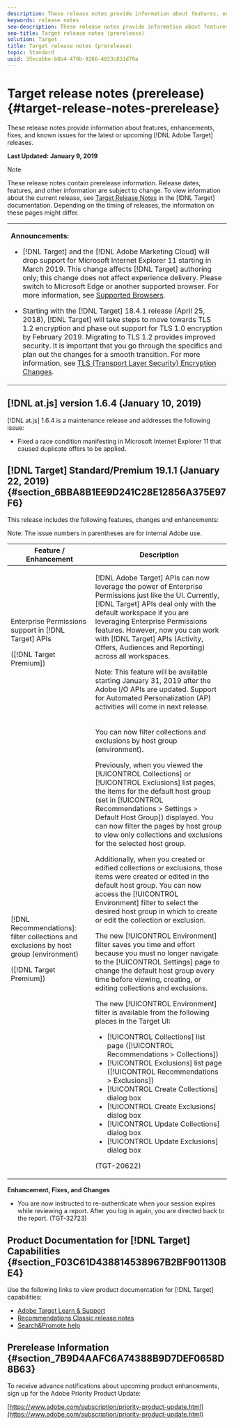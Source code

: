 ```yaml
---
description: These release notes provide information about features, enhancements, fixes, and known issues for the latest or upcoming Target releases.
keywords: release notes
seo-description: These release notes provide information about features, enhancements, fixes, and known issues for the latest or upcoming Target releases.
seo-title: Target release notes (prerelease)
solution: Target
title: Target release notes (prerelease)
topic: Standard
uuid: 35ecabbe-b8b4-479b-9266-4823c831d79a
---
```


# Target release notes (prerelease){#target-release-notes-prerelease}

These release notes provide information about features, enhancements, fixes, and known issues for the latest or upcoming [!DNL Adobe Target] releases.

**Last Updated: January 9, 2019**

>[!NOTE]
>
>These release notes contain prerelease information. Release dates, features, and other information are subject to change. To view information about the current release, see [Target Release Notes](release-notes.md) in the [!DNL Target] documentation. Depending on the timing of releases, the information on these pages might differ.

<table id="table_1DAD8293D4A447D9932083FB9488EAA2"> 
 <tbody> 
  <tr> 
   <td colname="col1"> <p><b>Announcements:</b> </p> <p> 
     <ul id="ul_A0205508929340CB89A766AA047E8363"> 
      <lI>[!DNL Target] and the [!DNL Adobe Marketing Cloud] will drop support for Microsoft Internet Explorer 11 starting in March 2019. This change affects [!DNL Target] authoring only; this change does not affect experience delivery. Please switch to Microsoft Edge or another supported browser. For more information, see <a href="/help/c-implementing-target/c-considerations-before-you-implement-target/r-supported-browsers.md" format="dita" scope="local"> Supported Browsers</a>.</li> </li> 
      <li id="li_262EDDD313B5423DA77D002B8AF747C6"> <p> Starting with the [!DNL Target] 18.4.1 release (April 25, 2018), [!DNL Target] will take steps to move towards TLS 1.2 encryption and phase out support for TLS 1.0 encryption by February 2019. Migrating to TLS 1.2 provides improved security. It is important that you go through the specifics and plan out the changes for a smooth transition. For more information, see <a href="../c-implementing-target/c-considerations-before-you-implement-target/c-tls-transport-layer-security-encryption.md#concept_CC1001E9D3AE4BABAF90B8311B0A6451" format="dita" scope="local"> TLS (Transport Layer Security) Encryption Changes</a>. </p> </li>  
     </ul> </p> </td> 
  </tr> 
 </tbody> 
</table>

## [!DNL at.js] version 1.6.4 (January 10, 2019)

[!DNL at.js] 1.6.4 is a maintenance release and addresses the following issue:

* Fixed a race condition manifesting in Microsoft Internet Explorer 11 that caused duplicate offers to be applied.



## [!DNL Target] Standard/Premium 19.1.1 (January 22, 2019) {#section_6BBA8B1EE9D241C28E12856A375E97F6}

This release includes the following features, changes and enhancements:

Note: The issue numbers in parentheses are for internal Adobe use.

<table id="table_EF529199D1C741F7BDBC9C41A37B7D26"> 
 <thead> 
  <tr> 
   <th colname="col1" class="entry"> Feature / Enhancement </th> 
   <th colname="col2" class="entry"> Description </th> 
  </tr>
 </thead>
 <tbody>  
  <tr> 
   <td colname="col1" class="premium"> <p>Enterprise Permissions support in [!DNL Target] APIs </p> <p>([!DNL Target Premium])</p></td> 
   <td colname="col2"> <p>[!DNL Adobe Target] APIs can now leverage the power of Enterprise Permissions just like the UI. Currently, [!DNL Target] APIs deal only with the default workspace if you are leveraging Enterprise Permissions features. However, now you can work with [!DNL Target] APIs (Activity, Offers, Audiences and Reporting) across all workspaces.</p><p>Note: This feature will be available starting January 31, 2019 after the Adobe I/O APIs are updated. Support for Automated Personalization (AP) activities will come in next release.</P> </td> 
  </tr> 
  <tr> 
   <td colname="col1" class="premium"> <p>[!DNL Recommendations]: filter collections and exclusions by host group (environment) </p> <p>([!DNL Target Premium])</p></td> 
   <td colname="col2"> <p>You can now filter collections and exclusions by host group (environment).</P> <p>Previously, when you viewed the [!UICONTROL Collections] or [!UICONTROL Exclusions] list pages, the items for the default host group (set in [!UICONTROL Recommendations > Settings > Default Host Group]) displayed. You can now filter the pages by host group to view only collections and exclusions for the selected host group.</p><p>Additionally, when you created or edified collections or exclusions, those items were created or edited in the default host group. You can now access the [!UICONTROL Environment] filter to select the desired host group in which to create or edit the collection or exclusion.</p><p>The new [!UICONTROL Environment] filter saves you time and effort because you must no longer navigate to the [!UICONTROL Settings] page to change the default host group every time before viewing, creating, or editing collections and exclusions.</p><p>The new [!UICONTROL Environment] filter is available from the following places in the Target UI:</p><ul><li>[!UICONTROL Collections] list page ([!UICONTROL Recommendations > Collections])</li><li>[!UICONTROL Exclusions] list page ([!UICONTROL Recommendations > Exclusions])</li><li>[!UICONTROL Create Collections] dialog box</li><li>[!UICONTROL Create Exclusions] dialog box</li><li>[!UICONTROL Update Collections] dialog box</li><li>[!UICONTROL Update Exclusions] dialog box</ul> <p>(TGT-20622)</P></td> 
  </tr> 
 </tbody> 
</table>

**Enhancement, Fixes, and Changes**

* You are now instructed to re-authenticate when your session expires while reviewing a report. After you log in again, you are directed back to the report. (TGT-32723)

## Product Documentation for [!DNL Target] Capabilities {#section_F03C61D438814538967B2BF901130BE4}

Use the following links to view product documentation for [!DNL Target] capabilities:

* [Adobe Target Learn &amp; Support](https://helpx.adobe.com/support/target.html) 
* [Recommendations Classic release notes](../assets/adobe-recommendations-classic.pdf) 
* [Search&Promote help](https://marketing.adobe.com/resources/help/en_US/snp/)

## Prerelease Information {#section_7B9D4AAFC6A74388B9D7DEF0658D8B63}

To receive advance notifications about upcoming product enhancements, sign up for the Adobe Priority Product Update:

[https://www.adobe.com/subscription/priority-product-update.html](https://www.adobe.com/subscription/priority-product-update.html) 
